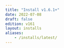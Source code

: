 ```yaml
---
title: "Install v1.6.1+"
date: 2022-07-08
draft: false
edition: v161
layout: installs
aliases:
    - /installs/latest/
---
```


